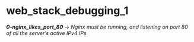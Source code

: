 # web_stack_debugging_1

***0-nginx_likes_port_80*** -> *Nginx must be running, and listening on port 80 of all the server’s active IPv4 IPs*
